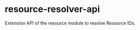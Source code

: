 resource-resolver-api
=====================

Extension API of the resource module to resolve Resource IDs.
